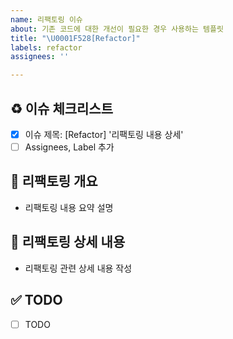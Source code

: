 ```yaml
---
name: 리팩토링 이슈
about: 기존 코드에 대한 개선이 필요한 경우 사용하는 템플릿
title: "\U0001F528[Refactor]"
labels: refactor
assignees: ''

---
```


## ♻️ 이슈 체크리스트

- [x] 이슈 제목: [Refactor] '리팩토링 내용 상세'
- [ ] Assignees, Label 추가

## 🔨 리팩토링 개요

- 리팩토링 내용 요약 설명

## 📝 리팩토링 상세 내용

- 리팩토링 관련 상세 내용 작성

## ✅ TODO

- [ ] TODO
